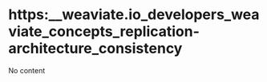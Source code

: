 # https:\_\_weaviate.io_developers_weaviate_concepts_replication-architecture_consistency

No content
